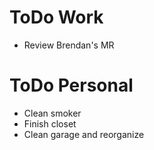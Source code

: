 # ToDo Work

* Review Brendan's MR

# ToDo Personal

* Clean smoker
* Finish closet
* Clean garage and reorganize
